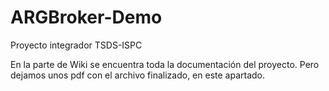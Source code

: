 # ARGBroker-Demo
Proyecto integrador TSDS-ISPC

En la parte de  Wiki se encuentra toda la documentación del proyecto. Pero dejamos unos pdf con el archivo finalizado, en este apartado.
